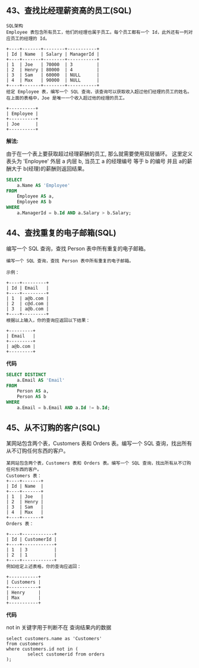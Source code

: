 ## 43、查找比经理薪资高的员工(SQL)

```
SQL架构
Employee 表包含所有员工，他们的经理也属于员工。每个员工都有一个 Id，此外还有一列对应员工的经理的 Id。

+----+-------+--------+-----------+
| Id | Name  | Salary | ManagerId |
+----+-------+--------+-----------+
| 1  | Joe   | 70000  | 3         |
| 2  | Henry | 80000  | 4         |
| 3  | Sam   | 60000  | NULL      |
| 4  | Max   | 90000  | NULL      |
+----+-------+--------+-----------+
给定 Employee 表，编写一个 SQL 查询，该查询可以获取收入超过他们经理的员工的姓名。在上面的表格中，Joe 是唯一一个收入超过他的经理的员工。

+----------+
| Employee |
+----------+
| Joe      |
+----------+
```

**解法:**

由于在一个表上要获取超过经理薪酬的员工, 那么就需要使用双层循环。 这里定义表头为 'Enployee' 外层 a 内层 b, 当员工 a 的经理编号 等于 b 的编号 并且 a的薪酬大于 b(经理)的薪酬则返回结果。

```sql
SELECT 
    a.Name AS 'Employee'
FROM
    Employee AS a,
    Employee AS b
WHERE
    a.ManagerId = b.Id AND a.Salary > b.Salary;
```



## 44、查找重复的电子邮箱(SQL)

 编写一个 SQL 查询，查找 Person 表中所有重复的电子邮箱。

```
编写一个 SQL 查询，查找 Person 表中所有重复的电子邮箱。

示例：

+----+---------+
| Id | Email   |
+----+---------+
| 1  | a@b.com |
| 2  | c@d.com |
| 3  | a@b.com |
+----+---------+
根据以上输入，你的查询应返回以下结果：

+---------+
| Email   |
+---------+
| a@b.com |
+---------+
```



**代码**

```sql
SELECT DISTINCT 
    a.Email AS 'Email' 
FROM 
    Person AS a,
    Person AS b
WHERE 
    a.Email = b.Email AND a.Id != b.Id;
```





## 45、从不订购的客户(SQL)

某网站包含两个表，Customers 表和 Orders 表。编写一个 SQL 查询，找出所有从不订购任何东西的客户。

```
某网站包含两个表，Customers 表和 Orders 表。编写一个 SQL 查询，找出所有从不订购任何东西的客户。
Customers 表：
+----+-------+
| Id | Name  |
+----+-------+
| 1  | Joe   |
| 2  | Henry |
| 3  | Sam   |
| 4  | Max   |
+----+-------+
Orders 表：

+----+------------+
| Id | CustomerId |
+----+------------+
| 1  | 3          |
| 2  | 1          |
+----+------------+
例如给定上述表格，你的查询应返回：

+-----------+
| Customers |
+-----------+
| Henry     |
| Max       |
+-----------+
```

**代码**

not in 关键字用于判断不在 查询结果内的数据

```
select customers.name as 'Customers' 
from customers 
where customers.id not in (  
		select customerid from orders 
);
```



